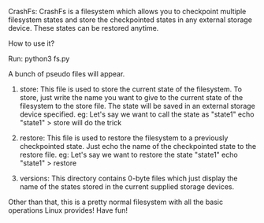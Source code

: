 CrashFs: CrashFs is a filesystem which allows you to checkpoint multiple filesystem states and store the checkpointed states in any external storage device. These states can be restored anytime.

How to use it?

Run:
python3 fs.py <mountpoint of CrashFs> <mountpoint of external storage device>

A bunch of pseudo files will appear. 
1) store: This file is used to store the current state of the filesystem. To store, just write the name you want to give to the current state of the filesystem to the store file. The state will be saved in an external storage device specified.
eg:
Let's say we want to call the state as "state1"
echo "state1" > store will do the trick

2) restore: This file is used to restore the filesystem to a previously checkpointed state. Just echo the name of the checkpointed state to the restore file. 
eg:
Let's say we want to restore the state "state1"
echo "state1" > restore

3) versions: This directory contains 0-byte files which just display the name of the states stored in the current supplied storage devices.

Other than that, this is a pretty normal filesystem with all the basic operations Linux provides! Have fun!
